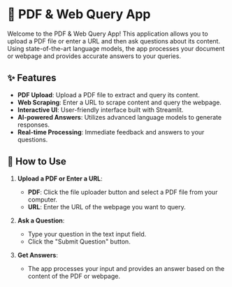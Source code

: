 # 📄 PDF & Web Query App

Welcome to the PDF & Web Query App! This application allows you to upload a PDF file or enter a URL and then ask questions about its content. Using state-of-the-art language models, the app processes your document or webpage and provides accurate answers to your queries. 

## ✨ Features

- **PDF Upload**: Upload a PDF file to extract and query its content.
- **Web Scraping**: Enter a URL to scrape content and query the webpage.
- **Interactive UI**: User-friendly interface built with Streamlit.
- **AI-powered Answers**: Utilizes advanced language models to generate responses.
- **Real-time Processing**: Immediate feedback and answers to your questions.

## 🚀 How to Use

1. **Upload a PDF or Enter a URL**:
   - **PDF**: Click the file uploader button and select a PDF file from your computer.
   - **URL**: Enter the URL of the webpage you want to query.

2. **Ask a Question**: 
   - Type your question in the text input field.
   - Click the "Submit Question" button.

3. **Get Answers**: 
   - The app processes your input and provides an answer based on the content of the PDF or webpage.

